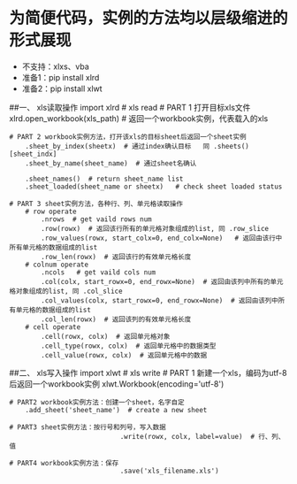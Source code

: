 # 为简便代码，实例的方法均以层级缩进的形式展现
- 不支持：xlxs、vba
- 准备1：pip install xlrd 
- 准备2：pip install xlwt

##一、 xls读取操作
    import xlrd # xls read
    # PART 1 打开目标xls文件
    xlrd.open_workbook(xls_path)  # 返回一个workbook实例，代表载入的xls

    # PART 2 workbook实例方法，打开该xls的目标sheet后返回一个sheet实例
        .sheet_by_index(sheetx)  # 通过index确认目标   同 .sheets()[sheet_indx]
        .sheet_by_name(sheet_name)  # 通过sheet名确认

        .sheet_names()  # return sheet_name list
        .sheet_loaded(sheet_name or sheetx)   # check sheet loaded status

    # PART 3 sheet实例方法，各种行、列、单元格读取操作
        # row operate
            .nrows  # get vaild rows num
            .row(rowx)  # 返回该行所有的单元格对象组成的list, 同 .row_slice
            .row_values(rowx, start_colx=0, end_colx=None)   # 返回由该行中所有单元格的数据组成的list
            .row_len(rowx)  # 返回该行的有效单元格长度
        # colnum operate
            .ncols   # get vaild cols num
            .col(colx, start_rowx=0, end_rowx=None)  # 返回由该列中所有的单元格对象组成的list, 同 .col_slice
            .col_values(colx, start_rowx=0, end_rowx=None)  # 返回由该列中所有单元格的数据组成的list
            .col_len(rowx)  # 返回该列的有效单元格长度
        # cell operate
            .cell(rowx, colx)  # 返回单元格对象
            .cell_type(rowx, colx)  # 返回单元格中的数据类型
            .cell_value(rowx, colx)  # 返回单元格中的数据

##二、 xls写入操作
    import xlwt # xls write
    # PART 1 新建一个xls，编码为utf-8后返回一个workbook实例
    xlwt.Workbook(encoding='utf-8')

    # PART2 workbook实例方法：创建一个sheet，名字自定
        .add_sheet('sheet_name')  # create a new sheet

    # PART3 sheet实例方法：按行号和列号，写入数据
                                .write(rowx, colx, label=value)  # 行、列、值

    # PART4 workbook实例方法：保存
                                .save('xls_filename.xls')
